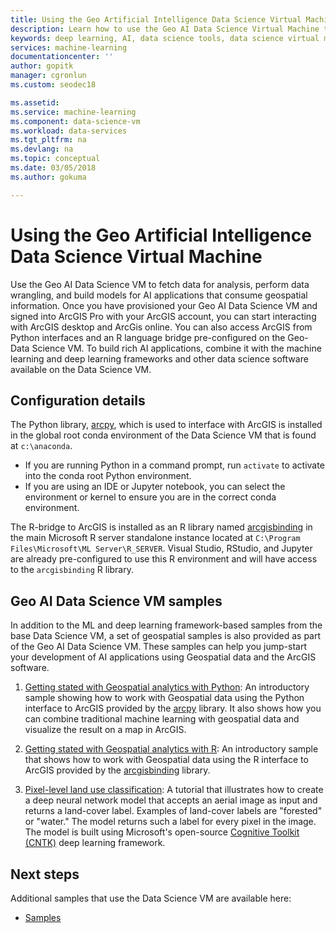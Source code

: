 ```yaml
---
title: Using the Geo Artificial Intelligence Data Science Virtual Machine  - Azure | Microsoft Docs
description: Learn how to use the Geo AI Data Science Virtual Machine to analyze data and build models based on geospatial data.
keywords: deep learning, AI, data science tools, data science virtual machine, Geospatial analytics
services: machine-learning
documentationcenter: ''
author: gopitk
manager: cgronlun
ms.custom: seodec18

ms.assetid: 
ms.service: machine-learning
ms.component: data-science-vm
ms.workload: data-services
ms.tgt_pltfrm: na
ms.devlang: na
ms.topic: conceptual
ms.date: 03/05/2018
ms.author: gokuma

---
```



# Using the Geo Artificial Intelligence Data Science Virtual Machine

Use the Geo AI Data Science VM to fetch data for analysis, perform data wrangling, and build models for AI applications that consume geospatial information. Once you have provisioned your Geo AI Data Science VM and signed into ArcGIS Pro with your ArcGIS account, you can start interacting with ArcGIS desktop and ArcGis online. You can also access ArcGIS from Python interfaces and an R language bridge pre-configured on the Geo-Data Science VM. To build rich AI applications, combine it with the machine learning and deep learning frameworks and other data science software available on the Data Science VM.  


## Configuration details

The Python library, [arcpy](http://pro.arcgis.com/en/pro-app/arcpy/main/arcgis-pro-arcpy-reference.htm), which is used to interface with ArcGIS is installed in the global root conda environment of the Data Science VM that is found at ```c:\anaconda```. 

- If you are running Python in a command prompt, run ```activate``` to activate into the conda root Python environment. 
- If you are using an IDE or Jupyter notebook, you can select the environment or kernel to ensure you are in the correct conda environment. 

The R-bridge to ArcGIS is installed as an R library named [arcgisbinding](https://github.com/R-ArcGIS/r-bridge) in the main Microsoft R server standalone instance located at ```C:\Program Files\Microsoft\ML Server\R_SERVER```. Visual Studio, RStudio, and Jupyter are already pre-configured to use this R environment and will have access to the ```arcgisbinding``` R library. 


## Geo AI Data Science VM samples

In addition to the ML and deep learning framework-based samples from the base Data Science VM, a set of geospatial samples is also provided as part of the Geo AI Data Science VM. These samples can help you jump-start your development of AI applications using Geospatial data and the ArcGIS software. 


1. [Getting stated with Geospatial analytics with Python](https://github.com/Azure/DataScienceVM/blob/master/Notebooks/ArcGIS/Python%20walkthrough%20ArcGIS%20Data%20analysis%20and%20ML.ipynb): An introductory sample showing how to work with Geospatial data using the Python interface to ArcGIS provided by the [arcpy](http://pro.arcgis.com/en/pro-app/arcpy/main/arcgis-pro-arcpy-reference.htm) library. It also shows how you can combine traditional machine learning with geospatial data and visualize the result on a map in ArcGIS. 

2. [Getting stated with Geospatial analytics with R](https://github.com/Azure/DataScienceVM/blob/master/Notebooks/ArcGIS/R%20walkthrough%20ArcGIS%20Data%20analysis%20and%20ML.ipynb): An introductory sample that shows how to work with Geospatial data using the R interface to ArcGIS provided by the [arcgisbinding](https://github.com/R-ArcGIS/r-bridge) library. 

3. [Pixel-level land use classification](https://github.com/Azure/pixel_level_land_classification): A tutorial that illustrates how to create a deep neural network model that accepts an aerial image as input and returns a land-cover label. Examples of land-cover labels are "forested" or "water." The model returns such a label for every pixel in the image. The model is built using Microsoft's open-source [Cognitive Toolkit (CNTK)](https://www.microsoft.com/en-us/cognitive-toolkit/) deep learning framework. 


## Next steps

Additional samples that use the Data Science VM are available here:

* [Samples](dsvm-samples-and-walkthroughs.md)

